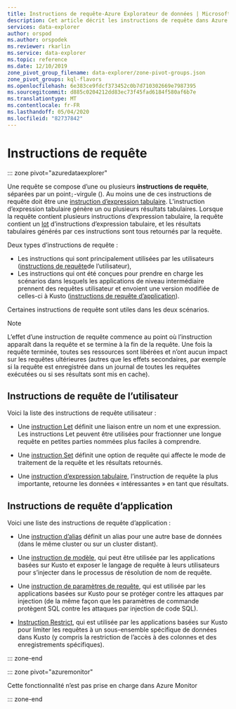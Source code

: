 ```yaml
---
title: Instructions de requête-Azure Explorateur de données | Microsoft Docs
description: Cet article décrit les instructions de requête dans Azure Explorateur de données.
services: data-explorer
author: orspod
ms.author: orspodek
ms.reviewer: rkarlin
ms.service: data-explorer
ms.topic: reference
ms.date: 12/10/2019
zone_pivot_group_filename: data-explorer/zone-pivot-groups.json
zone_pivot_groups: kql-flavors
ms.openlocfilehash: 6e383ce9fdcf373452c0b7d710302669e7987395
ms.sourcegitcommit: d885c0204212dd83ec73f45fad6184f580af6b7e
ms.translationtype: MT
ms.contentlocale: fr-FR
ms.lasthandoff: 05/04/2020
ms.locfileid: "82737842"
---
```

# <a name="query-statements"></a>Instructions de requête

::: zone pivot="azuredataexplorer"

Une requête se compose d’une ou plusieurs **instructions de requête**, séparées par un point`;`-virgule ().
Au moins une de ces instructions de requête doit être une [instruction d’expression tabulaire](./tabularexpressionstatements.md).
L’instruction d’expression tabulaire génère un ou plusieurs résultats tabulaires.
Lorsque la requête contient plusieurs instructions d’expression tabulaire, la requête contient un [lot](./batches.md) d’instructions d’expression tabulaire, et les résultats tabulaires générés par ces instructions sont tous retournés par la requête.

Deux types d’instructions de requête :

* Les instructions qui sont principalement utilisées par les utilisateurs ([instructions de requête](#user-query-statements)de l’utilisateur),
* Les instructions qui ont été conçues pour prendre en charge les scénarios dans lesquels les applications de niveau intermédiaire prennent des requêtes utilisateur et envoient une version modifiée de celles-ci à Kusto ([instructions de requête d’application](#application-query-statements)).

Certaines instructions de requête sont utiles dans les deux scénarios.

> [!NOTE]
> L’effet d’une instruction de requête commence au point où l’instruction apparaît dans la requête et se termine à la fin de la requête. Une fois la requête terminée, toutes ses ressources sont libérées et n’ont aucun impact sur les requêtes ultérieures (autres que les effets secondaires, par exemple si la requête est enregistrée dans un journal de toutes les requêtes exécutées ou si ses résultats sont mis en cache).

## <a name="user-query-statements"></a>Instructions de requête de l’utilisateur

Voici la liste des instructions de requête utilisateur :

* Une [instruction Let](./letstatement.md) définit une liaison entre un nom et une expression.
  Les instructions Let peuvent être utilisées pour fractionner une longue requête en petites parties nommées plus faciles à comprendre.

* Une [instruction Set](./setstatement.md) définit une option de requête qui affecte le mode de traitement de la requête et les résultats retournés.

* Une [instruction d’expression tabulaire](./tabularexpressionstatements.md), l’instruction de requête la plus importante, retourne les données « intéressantes » en tant que résultats.

## <a name="application-query-statements"></a>Instructions de requête d’application

Voici une liste des instructions de requête d’application :

* Une [instruction d’alias](./aliasstatement.md) définit un alias pour une autre base de données (dans le même cluster ou sur un cluster distant).

* Une [instruction de modèle](./patternstatement.md), qui peut être utilisée par les applications basées sur Kusto et exposer le langage de requête à leurs utilisateurs pour s’injecter dans le processus de résolution de nom de requête.

* Une [instruction de paramètres de requête](./queryparametersstatement.md), qui est utilisée par les applications basées sur Kusto pour se protéger contre les attaques par injection (de la même façon que les paramètres de commande protègent SQL contre les attaques par injection de code SQL).

* [Instruction Restrict](./restrictstatement.md), qui est utilisée par les applications basées sur Kusto pour limiter les requêtes à un sous-ensemble spécifique de données dans Kusto (y compris la restriction de l’accès à des colonnes et des enregistrements spécifiques).

::: zone-end

::: zone pivot="azuremonitor"

Cette fonctionnalité n’est pas prise en charge dans Azure Monitor

::: zone-end
